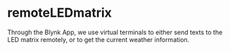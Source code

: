 # remoteLEDmatrix
Through the Blynk App, we use virtual terminals to either send texts to the LED matrix remotely, or to get the current weather information.
